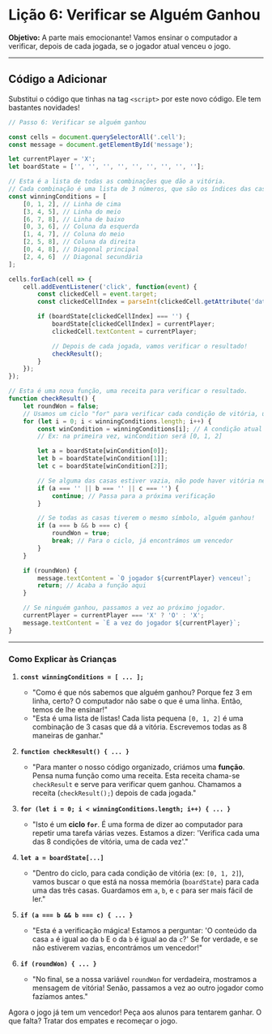 # Lição 6: Verificar se Alguém Ganhou

**Objetivo:** A parte mais emocionante! Vamos ensinar o computador a verificar, depois de cada jogada, se o jogador atual venceu o jogo.

---

## Código a Adicionar

Substitui o código que tinhas na tag `<script>` por este novo código. Ele tem bastantes novidades!

```javascript
// Passo 6: Verificar se alguém ganhou

const cells = document.querySelectorAll('.cell');
const message = document.getElementById('message');

let currentPlayer = 'X';
let boardState = ['', '', '', '', '', '', '', '', ''];

// Esta é a lista de todas as combinações que dão a vitória.
// Cada combinação é uma lista de 3 números, que são os índices das casas.
const winningConditions = [
    [0, 1, 2], // Linha de cima
    [3, 4, 5], // Linha do meio
    [6, 7, 8], // Linha de baixo
    [0, 3, 6], // Coluna da esquerda
    [1, 4, 7], // Coluna do meio
    [2, 5, 8], // Coluna da direita
    [0, 4, 8], // Diagonal principal
    [2, 4, 6]  // Diagonal secundária
];

cells.forEach(cell => {
    cell.addEventListener('click', function(event) {
        const clickedCell = event.target;
        const clickedCellIndex = parseInt(clickedCell.getAttribute('data-index'));

        if (boardState[clickedCellIndex] === '') {
            boardState[clickedCellIndex] = currentPlayer;
            clickedCell.textContent = currentPlayer;

            // Depois de cada jogada, vamos verificar o resultado!
            checkResult();
        }
    });
});

// Esta é uma nova função, uma receita para verificar o resultado.
function checkResult() {
    let roundWon = false;
    // Usamos um ciclo "for" para verificar cada condição de vitória, uma por uma.
    for (let i = 0; i < winningConditions.length; i++) {
        const winCondition = winningConditions[i]; // A condição atual que estamos a ver
        // Ex: na primeira vez, winCondition será [0, 1, 2]

        let a = boardState[winCondition[0]];
        let b = boardState[winCondition[1]];
        let c = boardState[winCondition[2]];

        // Se alguma das casas estiver vazia, não pode haver vitória nesta combinação.
        if (a === '' || b === '' || c === '') {
            continue; // Passa para a próxima verificação
        }

        // Se todas as casas tiverem o mesmo símbolo, alguém ganhou!
        if (a === b && b === c) {
            roundWon = true;
            break; // Para o ciclo, já encontrámos um vencedor
        }
    }

    if (roundWon) {
        message.textContent = `O jogador ${currentPlayer} venceu!`;
        return; // Acaba a função aqui
    }

    // Se ninguém ganhou, passamos a vez ao próximo jogador.
    currentPlayer = currentPlayer === 'X' ? 'O' : 'X';
    message.textContent = `É a vez do jogador ${currentPlayer}`;
}
```

---

### Como Explicar às Crianças

1. **`const winningConditions = [ ... ];`**
    * "Como é que nós sabemos que alguém ganhou? Porque fez 3 em linha, certo? O computador não sabe o que é uma linha. Então, temos de lhe ensinar!"
    * "Esta é uma lista de listas! Cada lista pequena `[0, 1, 2]` é uma combinação de 3 casas que dá a vitória. Escrevemos todas as 8 maneiras de ganhar."

2. **`function checkResult() { ... }`**
    * "Para manter o nosso código organizado, criámos uma **função**. Pensa numa função como uma receita. Esta receita chama-se `checkResult` e serve para verificar quem ganhou. Chamamos a receita (`checkResult();`) depois de cada jogada."

3. **`for (let i = 0; i < winningConditions.length; i++) { ... }`**
    * "Isto é um **ciclo `for`**. É uma forma de dizer ao computador para repetir uma tarefa várias vezes. Estamos a dizer: 'Verifica cada uma das 8 condições de vitória, uma de cada vez'."

4. **`let a = boardState[...]`**
    * "Dentro do ciclo, para cada condição de vitória (ex: `[0, 1, 2]`), vamos buscar o que está na nossa memória (`boardState`) para cada uma das três casas. Guardamos em `a`, `b`, e `c` para ser mais fácil de ler."

5. **`if (a === b && b === c) { ... }`**
    * "Esta é a verificação mágica! Estamos a perguntar: 'O conteúdo da casa `a` é igual ao da `b` E o da `b` é igual ao da `c`?' Se for verdade, e se não estiverem vazias, encontrámos um vencedor!"

6. **`if (roundWon) { ... }`**
    * "No final, se a nossa variável `roundWon` for verdadeira, mostramos a mensagem de vitória! Senão, passamos a vez ao outro jogador como fazíamos antes."

Agora o jogo já tem um vencedor! Peça aos alunos para tentarem ganhar. O que falta? Tratar dos empates e recomeçar o jogo.
